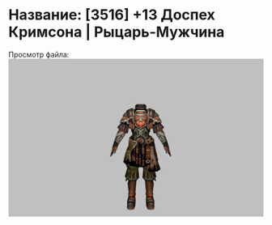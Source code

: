 # Название: [3516] +13 Доспех Кримсона | Рыцарь-Мужчина

Просмотр файла:
![p000010.png](p000010.png)